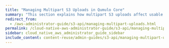 ```yaml
---
title: "Managing Multipart S3 Uploads in Qumulo Core"
summary: "This section explains how multipart S3 uploads affect usable capacity on a Qumulo cluster and how to abort and clean up multipart uploads manually or automatically."
redirect_from:
  - /aws-administrator-guide/s3-api/managing-multipart-uploads.html
permalink: /cloud-native-aws-administrator-guide/s3-api/managing-multipart-uploads.html
sidebar: cloud_native_aws_administrator_guide_sidebar
include_content: content-reuse/admin-guides/s3-api/managing-multipart-uploads.md
---
```


